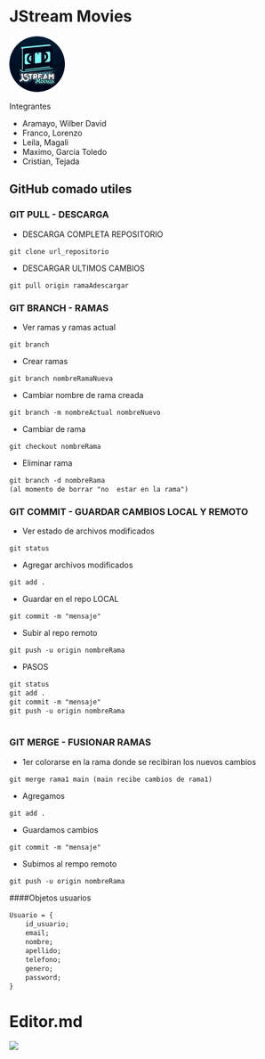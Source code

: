 # JStream Movies

![](img/logoJStream_movies_100x100.png)

Integrantes

- Aramayo, Wilber David
- Franco, Lorenzo
- Leila, Magali
- Maximo, Garcia Toledo
- Cristian, Tejada

## GitHub comado utiles

### GIT PULL - DESCARGA

- DESCARGA COMPLETA REPOSITORIO

```
git clone url_repositorio

```

- DESCARGAR ULTIMOS CAMBIOS

```
git pull origin ramaAdescargar

```

### GIT BRANCH - RAMAS

- Ver ramas y ramas actual

```
git branch

```

- Crear ramas

```
git branch nombreRamaNueva

```

- Cambiar nombre de rama creada

```
git branch -m nombreActual nombreNuevo

```

- Cambiar de rama

```
git checkout nombreRama

```

- Eliminar rama

```
git branch -d nombreRama
(al momento de borrar "no  estar en la rama")

```

### GIT COMMIT - GUARDAR CAMBIOS LOCAL Y REMOTO

- Ver estado de archivos modificados

```
git status

```

- Agregar archivos modificados

```
git add .

```

- Guardar en el repo LOCAL

```
git commit -m "mensaje"

```

- Subir al repo remoto

```
git push -u origin nombreRama

```

- PASOS

```
git status
git add .
git commit -m "mensaje"
git push -u origin nombreRama


```

### GIT MERGE - FUSIONAR RAMAS

- 1er colorarse en la rama donde se recibiran los nuevos cambios

```
git merge rama1 main (main recibe cambios de rama1)

```

- Agregamos

```
git add .

```

- Guardamos cambios

```
git commit -m "mensaje"

```

- Subimos al rempo remoto

```
git push -u origin nombreRama

```

####Objetos usuarios

```Usuarios:
Usuario = {
	id_usuario;
	email;
	nombre;
	apellido;
	telefono;
	genero;
	password;
}

```

# Editor.md

![](https://pandao.github.io/editor.md/images/logos/editormd-logo-180x180.png)
